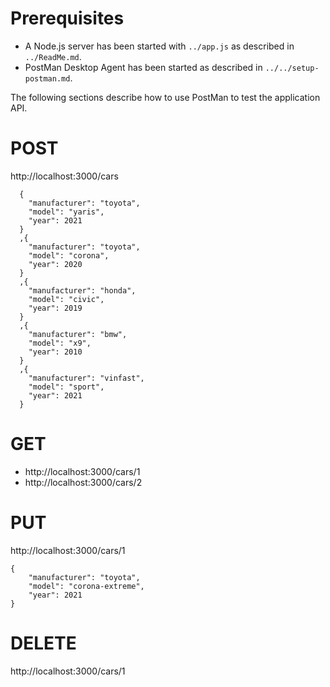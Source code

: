  # Prerequisites
 - A Node.js server has been started with `../app.js` as described in `../ReadMe.md`.
- PostMan Desktop Agent has been started as described in `../../setup-postman.md`.

The following sections describe how to use PostMan to test the application API.

 # POST 
http://localhost:3000/cars

```  
  {
    "manufacturer": "toyota",
    "model": "yaris",
    "year": 2021
  }
  ,{
    "manufacturer": "toyota",
    "model": "corona",
    "year": 2020
  }
  ,{
    "manufacturer": "honda",
    "model": "civic",
    "year": 2019
  }
  ,{
    "manufacturer": "bmw",
    "model": "x9",
    "year": 2010
  }
  ,{
    "manufacturer": "vinfast",
    "model": "sport",
    "year": 2021
  }
```

# GET

- http://localhost:3000/cars/1
- http://localhost:3000/cars/2

# PUT
http://localhost:3000/cars/1

```
{
    "manufacturer": "toyota",
    "model": "corona-extreme",
    "year": 2021
}
```

# DELETE

http://localhost:3000/cars/1